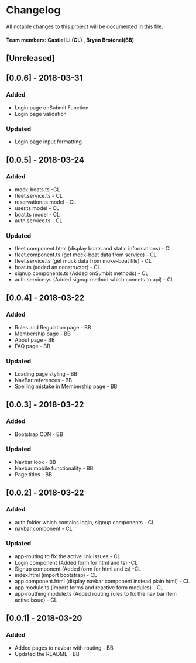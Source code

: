 # Changelog
All notable changes to this project will be documented in this file.

#### Team members: Castiel Li (CL) , Bryan Brotonel(BB)

## [Unreleased]

## [0.0.6] - 2018-03-31

### Added

 - Login page onSubmit Function
 - Login page validation

### Updated
 - Login page input formatting

## [0.0.5] - 2018-03-24

### Added
- mock-boats.ts -CL
- fleet.service.ts - CL
- reservation.ts model - CL
- user.ts model - CL
- boat.ts model - CL
- auth.service.ts - CL

### Updated
- fleet.component.html (display boats and static informations) - CL
- fleet.component.ts (get mock-boat data from service) - CL
- fleet.service.ts (get mock data from moke-boat file) - CL
- boat.ts (added an constructor) - CL
- signup.components.ts (Added onSumbit methods) - CL
- auth.service.ys (Added signup method which connets to api) - CL

## [0.0.4] - 2018-03-22

### Added
- Rules and Regulation page - BB
- Membership page - BB
- About page - BB
- FAQ page - BB

### Updated
- Loading page styling - BB
- NavBar references - BB
- Spelling mistake in Membership page - BB

## [0.0.3] - 2018-03-22

### Added
- Bootstrap CDN - BB

### Updated
- Navbar look - BB
- Navbar mobile functionality - BB
- Page titles - BB

## [0.0.2] - 2018-03-22
### Added
- auth folder which contains login, signup components - CL
- navbar component - CL

### Updated
- app-routing to fix the active link issues - CL
- Login component (Added form for html and ts) -CL
- Signup component (Added form for html and ts) -CL
- index.html (import bootstrap) - CL
- app.component.html (display navbar component instead plain html) - CL
- app.module.ts (import forms and reactive form modules) - CL
- app-routhing.module.ts (Added routing rules to fix the nav bar item active issue) - CL

## [0.0.1] - 2018-03-20
### Added
- Added pages to navbar with routing - BB
- Updated the README - BB

